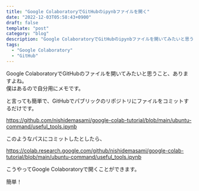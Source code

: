 ```yaml
---
title: "Google ColaboratoryでGitHubのipynbファイルを開く"
date: "2022-12-03T05:58:43+0900"
draft: false
template: "post"
category: "blog"
description: "Google ColaboratoryでGitHubのipynbファイルを開いてみたいと思うこと、ありますよね。僕はあるので自分用にメモです。"
tags:
  - "Google Colaboratory"
  - "GitHub"
---
```


Google ColaboratoryでGitHubのファイルを開いてみたいと思うこと、ありますよね。  
僕はあるので自分用にメモです。

と言っても簡単で、GitHubでパブリックのリポジトリにファイルをコミットするだけです。

<https://github.com/nishidemasami/google-colab-tutorial/blob/main/ubuntu-command/useful_tools.ipynb>

このようなパスにコミットしたとしたら、

<https://colab.research.google.com/github/nishidemasami/google-colab-tutorial/blob/main/ubuntu-command/useful_tools.ipynb>

こうやってGoogle Colaboratoryで開くことができます。

簡単！
